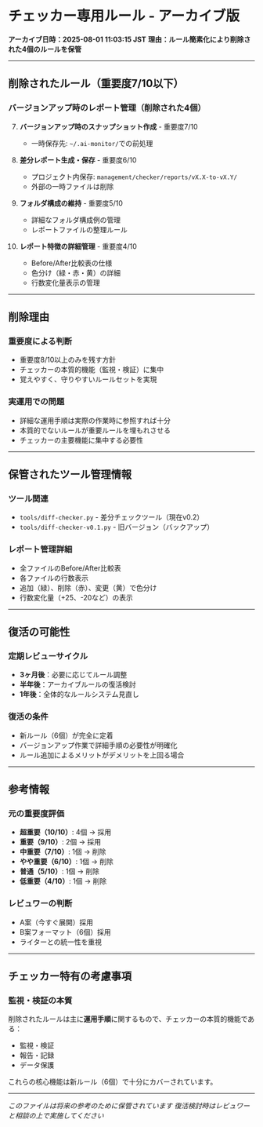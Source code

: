 # チェッカー専用ルール - アーカイブ版

**アーカイブ日時：2025-08-01 11:03:15 JST**
**理由：ルール簡素化により削除された4個のルールを保管**

---

## 削除されたルール（重要度7/10以下）

### バージョンアップ時のレポート管理（削除された4個）
7. **バージョンアップ時のスナップショット作成** - 重要度7/10
   - 一時保存先: `~/.ai-monitor/`での前処理

8. **差分レポート生成・保存** - 重要度6/10
   - プロジェクト内保存: `management/checker/reports/vX.X-to-vX.Y/`
   - 外部の一時ファイルは削除

9. **フォルダ構成の維持** - 重要度5/10
   - 詳細なフォルダ構成例の管理
   - レポートファイルの整理ルール

10. **レポート特徴の詳細管理** - 重要度4/10
    - Before/After比較表の仕様
    - 色分け（緑・赤・黄）の詳細
    - 行数変化量表示の管理

---

## 削除理由

### 重要度による判断
- 重要度8/10以上のみを残す方針
- チェッカーの本質的機能（監視・検証）に集中
- 覚えやすく、守りやすいルールセットを実現

### 実運用での問題
- 詳細な運用手順は実際の作業時に参照すれば十分
- 本質的でないルールが重要ルールを埋もれさせる
- チェッカーの主要機能に集中する必要性

---

## 保管されたツール管理情報

### ツール関連
- `tools/diff-checker.py` - 差分チェックツール（現在v0.2）
- `tools/diff-checker-v0.1.py` - 旧バージョン（バックアップ）

### レポート管理詳細
- 全ファイルのBefore/After比較表
- 各ファイルの行数表示
- 追加（緑）、削除（赤）、変更（黄）で色分け
- 行数変化量（+25、-20など）の表示

---

## 復活の可能性

### 定期レビューサイクル
- **3ヶ月後**：必要に応じてルール調整
- **半年後**：アーカイブルールの復活検討
- **1年後**：全体的なルールシステム見直し

### 復活の条件
- 新ルール（6個）が完全に定着
- バージョンアップ作業で詳細手順の必要性が明確化
- ルール追加によるメリットがデメリットを上回る場合

---

## 参考情報

### 元の重要度評価
- **超重要（10/10）**: 4個 → 採用
- **重要（9/10）**: 2個 → 採用
- **中重要（7/10）**: 1個 → 削除
- **やや重要（6/10）**: 1個 → 削除
- **普通（5/10）**: 1個 → 削除
- **低重要（4/10）**: 1個 → 削除

### レビュワーの判断
- A案（今すぐ展開）採用
- B案フォーマット（6個）採用
- ライターとの統一性を重視

---

## チェッカー特有の考慮事項

### 監視・検証の本質
削除されたルールは主に**運用手順**に関するもので、チェッカーの本質的機能である：
- 監視・検証
- 報告・記録
- データ保護

これらの核心機能は新ルール（6個）で十分にカバーされています。

---

*このファイルは将来の参考のために保管されています*
*復活検討時はレビュワーと相談の上で実施してください*